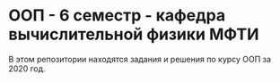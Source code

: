 # ООП - 6 семестр - кафедра вычислительной физики МФТИ

В этом репозитории находятся задания и решения по курсу ООП за 2020 год.
